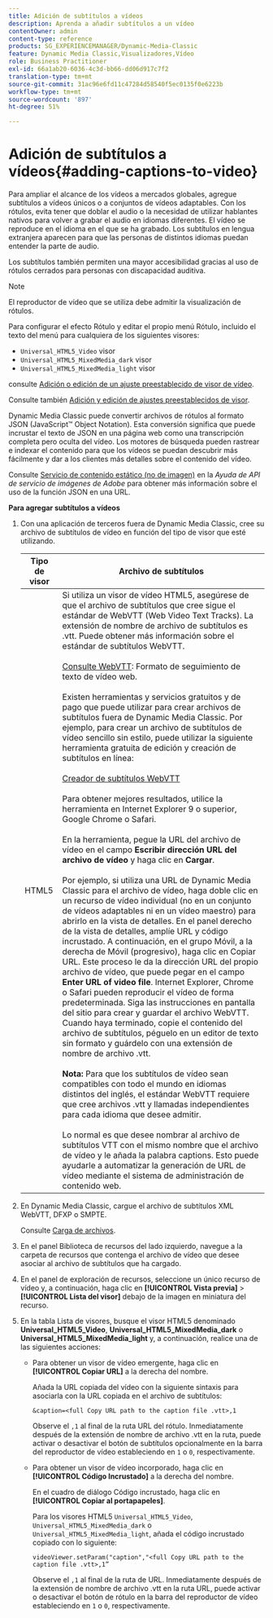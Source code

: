 ```yaml
---
title: Adición de subtítulos a vídeos
description: Aprenda a añadir subtítulos a un vídeo
contentOwner: admin
content-type: reference
products: SG_EXPERIENCEMANAGER/Dynamic-Media-Classic
feature: Dynamic Media Classic,Visualizadores,Vídeo
role: Business Practitioner
exl-id: 66a1ab20-6036-4c3d-bb66-dd06d917c7f2
translation-type: tm+mt
source-git-commit: 31ac96e6fd11c47284d58540f5ec0135f0e6223b
workflow-type: tm+mt
source-wordcount: '897'
ht-degree: 51%

---
```


# Adición de subtítulos a vídeos{#adding-captions-to-video}

Para ampliar el alcance de los vídeos a mercados globales, agregue subtítulos a vídeos únicos o a conjuntos de vídeos adaptables. Con los rótulos, evita tener que doblar el audio o la necesidad de utilizar hablantes nativos para volver a grabar el audio en idiomas diferentes. El vídeo se reproduce en el idioma en el que se ha grabado. Los subtítulos en lengua extranjera aparecen para que las personas de distintos idiomas puedan entender la parte de audio.

Los subtítulos también permiten una mayor accesibilidad gracias al uso de rótulos cerrados para personas con discapacidad auditiva.

>[!NOTE]
>
>El reproductor de vídeo que se utiliza debe admitir la visualización de rótulos.

Para configurar el efecto Rótulo y editar el propio menú Rótulo, incluido el texto del menú para cualquiera de los siguientes visores:

* `Universal_HTML5_Video` visor
* `Universal_HTML5_MixedMedia_dark` visor
* `Universal_HTML5_MixedMedia_light` visor

consulte [Adición o edición de un ajuste preestablecido de visor de vídeo](previewing-videos-video-viewer.md#adding_or_editing_a_video_viewer_preset).

Consulte también [Adición y edición de ajustes preestablecidos de visor](application-setup.md#adding_and_editing_viewer_presets).

Dynamic Media Classic puede convertir archivos de rótulos al formato JSON (JavaScript™ Object Notation). Esta conversión significa que puede incrustar el texto de JSON en una página web como una transcripción completa pero oculta del vídeo. Los motores de búsqueda pueden rastrear e indexar el contenido para que los vídeos se puedan descubrir más fácilmente y dar a los clientes más detalles sobre el contenido del vídeo.

Consulte [Servicio de contenido estático (no de imagen)](https://experienceleague.adobe.com/docs/dynamic-media-developer-resources/image-serving-api/image-serving-api/c-serving-static-nonimage-contents.html?lang=en#image-serving-api) en la *Ayuda de API de servicio de imágenes de Adobe* para obtener más información sobre el uso de la función JSON en una URL.

**Para agregar subtítulos a vídeos**

1. Con una aplicación de terceros fuera de Dynamic Media Classic, cree su archivo de subtítulos de vídeo en función del tipo de visor que esté utilizando.

   | Tipo de visor | Archivo de subtítulos |
   |--- |--- |
   | HTML5 | Si utiliza un visor de vídeo HTML5, asegúrese de que el archivo de subtítulos que cree sigue el estándar de WebVTT (Web Video Text Tracks). La extensión de nombre de archivo de subtítulos es .vtt. Puede obtener más información sobre el estándar de subtítulos WebVTT.<br><br>[Consulte WebVTT](https://w3c.github.io/webvtt/): Formato de seguimiento de texto de vídeo web. <br><br>Existen herramientas y servicios gratuitos y de pago que puede utilizar para crear archivos de subtítulos fuera de Dynamic Media Classic. Por ejemplo, para crear un archivo de subtítulos de vídeo sencillo sin estilo, puede utilizar la siguiente herramienta gratuita de edición y creación de subtítulos en línea: <br><br>[Creador de subtítulos WebVTT](https://testdrive-archive.azurewebsites.net/Graphics/CaptionMaker/Default.html) <br><br>Para obtener mejores resultados, utilice la herramienta en Internet Explorer 9 o superior, Google Chrome o Safari. <br><br>En la herramienta, pegue la URL del archivo de vídeo en el campo <b>Escribir dirección URL del archivo de vídeo</b> y haga clic en <b>Cargar</b>. <br><br>Por ejemplo, si utiliza una URL de Dynamic Media Classic para el archivo de vídeo, haga doble clic en un recurso de vídeo individual (no en un conjunto de vídeos adaptables ni en un vídeo maestro) para abrirlo en la vista de detalles. En el panel derecho de la vista de detalles, amplíe URL y código incrustado. A continuación, en el grupo Móvil, a la derecha de Móvil (progresivo), haga clic en Copiar URL. Este proceso le da la dirección URL del propio archivo de vídeo, que puede pegar en el campo <b>Enter URL of video file</b>. Internet Explorer, Chrome o Safari pueden reproducir el vídeo de forma predeterminada. Siga las instrucciones en pantalla del sitio para crear y guardar el archivo WebVTT. Cuando haya terminado, copie el contenido del archivo de subtítulos, péguelo en un editor de texto sin formato y guárdelo con una extensión de nombre de archivo .vtt. <br><br><b>Nota:</b> Para que los subtítulos de vídeo sean compatibles con todo el mundo en idiomas distintos del inglés, el estándar WebVTT requiere que cree archivos .vtt y llamadas independientes para cada idioma que desee admitir. <br><br>Lo normal es que desee nombrar al archivo de subtítulos VTT con el mismo nombre que el archivo de vídeo y le añada la palabra captions. Esto puede ayudarle a automatizar la generación de URL de vídeo mediante el sistema de administración de contenido web. |

1. En Dynamic Media Classic, cargue el archivo de subtítulos XML WebVTT, DFXP o SMPTE.

   Consulte [Carga de archivos](uploading-files.md#uploading_files).

1. En el panel Biblioteca de recursos del lado izquierdo, navegue a la carpeta de recursos que contenga el archivo de vídeo que desee asociar al archivo de subtítulos que ha cargado.
1. En el panel de exploración de recursos, seleccione un único recurso de vídeo y, a continuación, haga clic en **[!UICONTROL Vista previa]** > **[!UICONTROL Lista del visor]** debajo de la imagen en miniatura del recurso.
1. En la tabla Lista de visores, busque el visor HTML5 denominado **Universal_HTML5_Video**, **Universal_HTML5_MixedMedia_dark** o **Universal_HTML5_MixedMedia_light** y, a continuación, realice una de las siguientes acciones:

   * Para obtener un visor de vídeo emergente, haga clic en **[!UICONTROL Copiar URL]** a la derecha del nombre.

      Añada la URL copiada del vídeo con la siguiente sintaxis para asociarla con la URL copiada en el archivo de subtítulos:

      `&caption=<full Copy URL path to the caption file .vtt>,1`

      Observe el `,1` al final de la ruta URL del rótulo. Inmediatamente después de la extensión de nombre de archivo .vtt en la ruta, puede activar o desactivar el botón de subtítulos opcionalmente en la barra del reproductor de vídeo estableciendo en `1` o `0`, respectivamente.

   * Para obtener un visor de vídeo incorporado, haga clic en **[!UICONTROL Código Incrustado]** a la derecha del nombre.

      En el cuadro de diálogo Código incrustado, haga clic en **[!UICONTROL Copiar al portapapeles]**.

      Para los visores HTML5 `Universal_HTML5_Video`, `Universal_HTML5_MixedMedia_dark` o `Universal_HTML5_MixedMedia_light`, añada el código incrustado copiado con lo siguiente:

      `videoViewer.setParam("caption","<full Copy URL path to the caption file .vtt>,1”`

      Observe el `,1` al final de la ruta de URL. Inmediatamente después de la extensión de nombre de archivo .vtt en la ruta URL, puede activar o desactivar el botón de rótulo en la barra del reproductor de vídeo estableciendo en `1` o `0`, respectivamente.
